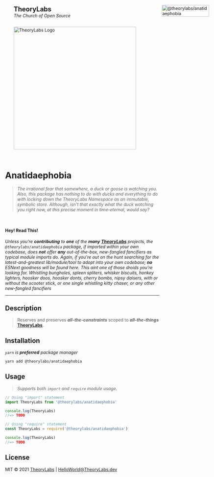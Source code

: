 <div style="position:relative;width:auto;display:flex;">
<div style="display:grid;width:auto;padding:2em;margin-left:auto;margin-right:auto;">
<h2 style="flex-wrap:auto;width:auto;margin-bottom:0em;padding-top:0em;">TheoryLabs</h2>
<i style="padding-bottom:2em;padding-top:0em;">The Church of Open Source</i>

<a href="https://theorylabs.dev" target="_blank">
<img src="https://picc.io/GUfS6PH.png" alt="TheoryLabs Logo" style="min-width:15em;width:auto;height:10vh;margin-left:auto;margin-right:auto;">
</a>
</div>

<img src="https://picc.io/hgUSYFw.png" alt="@theorylabs/anatidaephobia" style="display:block;margin-left: auto;margin-right: auto;min-width:20vw;width: 80%;max-width:100vw;right:0;padding:4em;">
</div>


# Anatidaephobia
> _The irrational fear that somewhere, a duck or goose is watching you. Also, this package has nothing to do with ducks and everything to do with locking down the TheoryLabs Namespace as an immutable, symbolic store. Although, isn't that exactly what the duck watching you right now, at this precise moment in time-eternal, would say?_

</br>

#### Hey! Read This!
_Unless you're **contributing** to **one** of the **many** **[TheoryLabs](https://TheoryLabs.dev)** projects, the `@theorylabs/anatidaephobia` package, if imported within your own codebase, does **not** offer **any** out-of-the-box, new-fangled fancifiers as typical module imports do. Again, if you're out on the hunt searching for the latest-and-greatest lib/module/tool to adopt into your own codebase; **no** ESNext goodness will be found here. This aint one of those droids you're looking for. Whistling bungholes, spleen spliters, whisker biscuits, honkey lighters, hoosker doos, hoosker donts, cherry bombs, nipsy daisers, with or without the scooter stick, or one single whistling kitty chaser, or any other new-fangled fancifiers_

---


## Description
> Reserves and preserves _**all-the-constraints**_ scoped to _**all-the-things**_ **[TheoryLabs](https://TheoryLabs.dev)**.

## Installation
_`yarn` is **preferred** package manager_

```bash
yarn add @theorylabs/anatidaephobia
```

## Usage
> _Supports both `import` and `require` module usage._

```js
// Using "import" statement
import TheoryLabs from '@theorylabs/anatidaephobia'

console.log(TheoryLabs)
//=> TODO
```

```js
// Using "require" statement
const TheoryLabs = require('@theorylabs/anatidaephobia')

console.log(TheoryLabs)
//=> TODO
```


## License

MIT © 2021 [TheoryLabs](https://TheoryLabs.dev) | HelloWorld@TheoryLabs.dev
